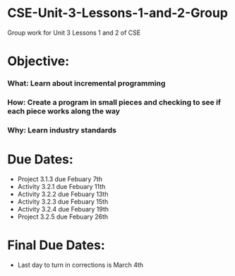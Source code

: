 # CSE-Unit-3-Lessons-1-and-2-Group
Group work for Unit 3 Lessons 1 and 2 of CSE

# Objective:

### What: Learn about incremental programming
### How: Create a program in small pieces and checking to see if each piece works along the way
### Why: Learn industry standards

# Due Dates:

- Project 3.1.3 due Febuary 7th
- Activity 3.2.1 due Febuary 11th
- Activity 3.2.2 due Febuary 13th
- Activity 3.2.3 due Febuary 15th
- Activity 3.2.4 due Febuary 19th
- Project 3.2.5 due Febuary 26th

# Final Due Dates:

- Last day to turn in corrections is March 4th
